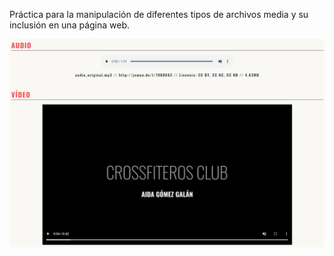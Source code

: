 Práctica para la manipulación de diferentes tipos de archivos media y su inclusión en una página web.

![Screenshot de web media](screenshot.png)
